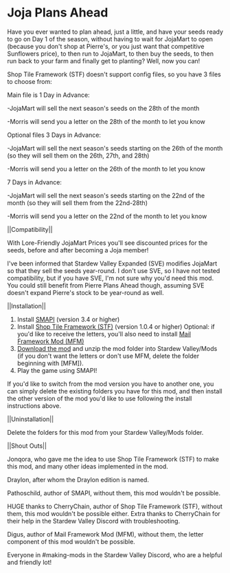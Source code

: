 # Joja Plans Ahead
Have you ever wanted to plan ahead, just a little, and have your seeds ready to go on Day 1 of the season, without having to wait for JojaMart to open (because you don't shop at Pierre's, or you just want that competitive Sunflowers price), to then run to JojaMart, to then buy the seeds, to then run back to your farm and finally get to planting? Well, now you can!

Shop Tile Framework (STF) doesn't support config files, so you have 3 files to choose from:

Main file is 1 Day in Advance:

-JojaMart will sell the next season's seeds on the 28th of the month

-Morris will send you a letter on the 28th of the month to let you know

Optional files
3 Days in Advance:

-JojaMart will sell the next season's seeds starting on the 26th of the month (so they will sell them on the 26th, 27th, and 28th)

-Morris will send you a letter on the 26th of the month to let you know

7 Days in Advance:

-JojaMart will sell the next season's seeds starting on the 22nd of the month (so they will sell them from the 22nd-28th)

-Morris will send you a letter on the 22nd of the month to let you know


||Compatibility||

With Lore-Friendly JojaMart Prices you'll see discounted prices for the seeds, before and after becoming a Joja member!

I've been informed that Stardew Valley Expanded (SVE) modifies JojaMart so that they sell the seeds year-round. I don't use SVE, so I have not tested compatibility, but if you have SVE, I'm not sure why you'd need this mod. You could still benefit from Pierre Plans Ahead though, assuming SVE doesn't expand Pierre's stock to be year-round as well.


||Installation||

1. Install <a href="https://smapi.io/">SMAPI</a> (version 3.4 or higher)
2. Install  <a href="https://www.nexusmods.com/stardewvalley/mods/5005">Shop Tile Framework (STF)</a> (version 1.0.4 or higher)
Optional: if you'd like to receive the letters, you'll also need to install <a href="https://www.nexusmods.com/stardewvalley/mods/1536">Mail Framework Mod (MFM)</a>
3. <a href="https://github.com/LenneDalben/StardewValleyModsGPL/releases/">Download the mod</a> and unzip the mod folder into Stardew Valley/Mods (if you don't want the letters or don't use MFM, delete the folder beginning with [MFM]).
4. Play the game using SMAPI!

If you'd like to switch from the mod version you have to another one, you can simply delete the existing folders you have for this mod, and then install the other version of the mod you'd like to use following the install instructions above.


||Uninstallation||

Delete the folders for this mod from your Stardew Valley/Mods folder.


||Shout Outs||

Jonqora, who gave me the idea to use Shop Tile Framework (STF) to make this mod, and many other ideas implemented in the mod.

Draylon, after whom the Draylon edition is named.

Pathoschild, author of SMAPI, without them, this mod wouldn't be possible.

HUGE thanks to CherryChain, author of Shop Tile Framework (STF), without them, this mod wouldn't be possible either. Extra thanks to CherryChain for their help in the Stardew Valley Discord with troubleshooting. 

Digus, author of Mail Framework Mod (MFM), without them, the letter component of this mod wouldn't be possible.

Everyone in #making-mods in the Stardew Valley Discord, who are a helpful and friendly lot!

